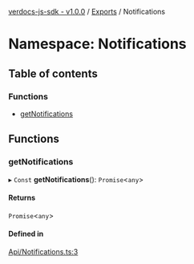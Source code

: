 [verdocs-js-sdk - v1.0.0](../README.md) / [Exports](../modules.md) / Notifications

# Namespace: Notifications

## Table of contents

### Functions

- [getNotifications](Notifications.md#getnotifications)

## Functions

### getNotifications

▸ `Const` **getNotifications**(): `Promise`<`any`\>

#### Returns

`Promise`<`any`\>

#### Defined in

[Api/Notifications.ts:3](https://github.com/Verdocs/js-sdk/blob/0c335e6/src/Api/Notifications.ts#L3)
